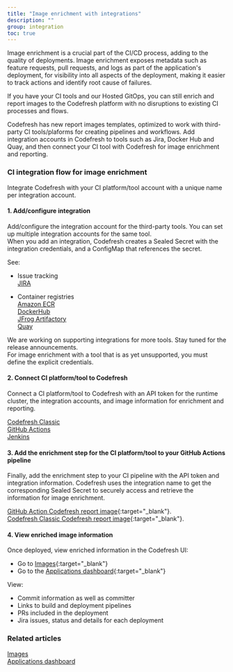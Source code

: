 ```yaml
---
title: "Image enrichment with integrations"
description: ""
group: integration
toc: true
---
```





Image enrichment is a crucial part of the CI/CD process, adding to the quality of deployments. Image enrichment exposes metadata such as feature requests, pull requests, and logs as part of the application's deployment, for visibility into all aspects of the deployment, making it easier to track actions and identify root cause of failures.  

If you have your CI tools and our Hosted GitOps, you can still enrich and report images to the Codefresh platform with no disruptions to existing CI processes and flows.  

Codefresh has new report images templates, optimized to work with third-party CI tools/plaforms for creating pipelines and workflows. Add integration accounts in Codefresh to tools such as Jira, Docker Hub and Quay, and then connect your CI tool with Codefresh for image enrichment and reporting.  



### CI integration flow for image enrichment
 
Integrate Codefresh with your CI platform/tool account with a unique name per integration account. 

#### 1. Add/configure integration

Add/configure the integration account for the third-party tools. You can set up multiple integration accounts for the same tool.  
When you add an integration, Codefresh creates a Sealed Secret with the integration credentials, and a ConfigMap that references the secret.  

See:  
* Issue tracking  
  [JIRA]({{site.baseurl}}/docs/integrations/issue-tracking/jira/) 
 
* Container registries  
  [Amazon ECR]({{site.baseurl}}/docs/integrations/container-registries/amazon-ecr/)  
  [DockerHub]({{site.baseurl}}/docs/integrations/container-registries/dockerhub/)  
  [JFrog Artifactory]({{site.baseurl}}/docs/integrations/container-registries/jfrog/)  
  [Quay]({{site.baseurl}}/docs/integrations/container-registries/quay/)  

We are working on supporting integrations for more tools. Stay tuned for the release announcements.  
For image enrichment with a tool that is as yet unsupported, you must define the explicit credentials. 
   
#### 2. Connect CI platform/tool to Codefresh

Connect a CI platform/tool to Codefresh with an API token for the runtime cluster, the integration accounts, and image information for enrichment and reporting. 
 
[Codefresh Classic]({{site.baseurl}}/docs/integrations/ci-integrations/codefresh-classic/)  
[GitHub Actions]({{site.baseurl}}/docs/integrations/ci-integrations/github-actions/)  
[Jenkins]({{site.baseurl}}/docs/integrations/ci-integrations/jenkins/)


#### 3. Add the enrichment step for the CI platform/tool to your GitHub Actions pipeline 

Finally, add the enrichment step to your CI pipeline with the API token and integration information. Codefresh uses the integration name to get the corresponding Sealed Secret to securely access and retrieve the information for image enrichment.  

 [GitHub Action Codefresh report image](https://github.com/marketplace/actions/codefresh-report-image){:target="\_blank"}.  
 [Codefresh Classic Codefresh report image](https://codefresh.io/steps/step/codefresh-report-image){:target="\_blank"}. 


#### 4. View enriched image information
Once deployed, view enriched information in the Codefresh UI:  
* Go to [Images](https://g.codefresh.io/2.0/images){:target="\_blank"}
* Go to the [Applications dashboard](https://g.codefresh.io/2.0/applications-dashboard){:target="\_blank"}  


View:  

* Commit information as well as committer
* Links to build and deployment pipelines
* PRs included in the deployment
* Jira issues, status and details for each deployment


### Related articles
[Images]({{site.baseurl}}/docs/deployment/images/)  
[Applications dashboard]({{site.baseurl}}/docs/deployment/applications-dashboard/)

